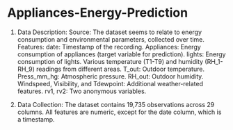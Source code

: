 # Appliances-Energy-Prediction

1. Data Description:
Source: The dataset seems to relate to energy consumption and environmental parameters, collected over time.
Features:
date: Timestamp of the recording.
Appliances: Energy consumption of appliances (target variable for prediction).
lights: Energy consumption of lights.
Various temperature (T1-T9) and humidity (RH_1-RH_9) readings from different areas.
T_out: Outdoor temperature.
Press_mm_hg: Atmospheric pressure.
RH_out: Outdoor humidity.
Windspeed, Visibility, and Tdewpoint: Additional weather-related features.
rv1, rv2: Two anonymous variables.

2. Data Collection:
The dataset contains 19,735 observations across 29 columns. All features are numeric, except for the date column, which is a timestamp.

